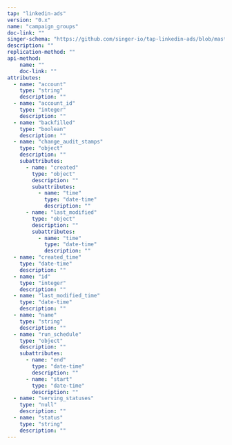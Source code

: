 ```yaml
---
tap: "linkedin-ads"
version: "0.x"
name: "campaign_groups"
doc-link: ""
singer-schema: "https://github.com/singer-io/tap-linkedin-ads/blob/master/tap_linkedin_ads/schemas/campaign_groups.json"
description: ""
replication-method: ""
api-method:
    name: ""
    doc-link: ""
attributes:
  - name: "account"
    type: "string"
    description: ""
  - name: "account_id"
    type: "integer"
    description: ""
  - name: "backfilled"
    type: "boolean"
    description: ""
  - name: "change_audit_stamps"
    type: "object"
    description: ""
    subattributes:
      - name: "created"
        type: "object"
        description: ""
        subattributes:
          - name: "time"
            type: "date-time"
            description: ""
      - name: "last_modified"
        type: "object"
        description: ""
        subattributes:
          - name: "time"
            type: "date-time"
            description: ""
  - name: "created_time"
    type: "date-time"
    description: ""
  - name: "id"
    type: "integer"
    description: ""
  - name: "last_modified_time"
    type: "date-time"
    description: ""
  - name: "name"
    type: "string"
    description: ""
  - name: "run_schedule"
    type: "object"
    description: ""
    subattributes:
      - name: "end"
        type: "date-time"
        description: ""
      - name: "start"
        type: "date-time"
        description: ""
  - name: "serving_statuses"
    type: "null"
    description: ""
  - name: "status"
    type: "string"
    description: ""
---
```

